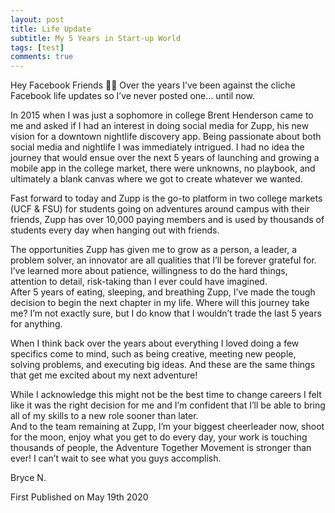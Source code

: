 ```yaml
---
layout: post
title: Life Update
subtitle: My 5 Years in Start-up World 
tags: [test]
comments: true
---
```


Hey Facebook Friends 👋🏻 
Over the years I’ve been against the cliche Facebook life updates so I’ve never posted one… until now.

In 2015 when I was just a sophomore in college Brent Henderson came to me and asked if I had an interest in doing social media for Zupp, his new vision for a downtown nightlife discovery app. Being passionate about both social media and nightlife I was immediately intrigued.
I had no idea the journey that would ensue over the next 5 years of launching and growing a mobile app in the college market, there were unknowns, no playbook, and ultimately a blank canvas where we got to create whatever we wanted.  

Fast forward to today and Zupp is the go-to platform in two college markets (UCF & FSU) for students going on adventures around campus with their friends, Zupp has over 10,000 paying members and is used by thousands of students every day when hanging out with friends.   

The opportunities Zupp has given me to grow as a person, a leader, a problem solver, an innovator are all qualities that I’ll be forever grateful for. I’ve learned more about patience, willingness to do the hard things, attention to detail, risk-taking than I ever could have imagined.   
After 5 years of eating, sleeping, and breathing Zupp, I’ve made the tough decision to begin the next chapter in my life. Where will this journey take me? I’m not exactly sure, but I do know that I wouldn’t trade the last 5 years for anything. 

When I think back over the years about everything I loved doing a few specifics come to mind, such as being creative, meeting new people, solving problems, and executing big ideas. And these are the same things that get me excited about my next adventure! 

While I acknowledge this might not be the best time to change careers I felt like it was the right decision for me and I’m confident that I’ll be able to bring all of my skills to a new role sooner than later.  
And to the team remaining at Zupp, I’m your biggest cheerleader now, shoot for the moon, enjoy what you get to do every day, your work is touching thousands of people, the Adventure Together Movement is stronger than ever! I can’t wait to see what you guys accomplish. 

Bryce N.

First Published on May 19th 2020
